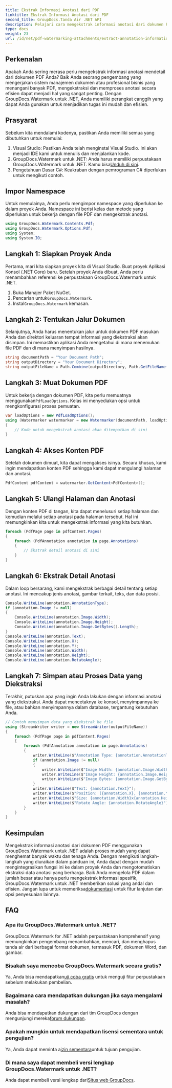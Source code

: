 ```yaml
---
title: Ekstrak Informasi Anotasi dari PDF
linktitle: Ekstrak Informasi Anotasi dari PDF
second_title: GroupDocs.Tanda Air .NET API
description: Pelajari cara mengekstrak informasi anotasi dari dokumen PDF menggunakan GroupDocs.Watermark untuk .NET dalam panduan langkah demi langkah yang mendetail ini.
type: docs
weight: 23
url: /id/net/pdf-watermarking-attachments/extract-annotation-information-pdf/
---
```

## Perkenalan
Apakah Anda sering merasa perlu mengekstrak informasi anotasi mendetail dari dokumen PDF Anda? Baik Anda seorang pengembang yang mengerjakan sistem manajemen dokumen atau profesional bisnis yang menangani banyak PDF, mengekstraksi dan memproses anotasi secara efisien dapat menjadi hal yang sangat penting. Dengan GroupDocs.Watermark untuk .NET, Anda memiliki perangkat canggih yang dapat Anda gunakan untuk menjadikan tugas ini mudah dan efisien.
## Prasyarat
Sebelum kita mendalami kodenya, pastikan Anda memiliki semua yang dibutuhkan untuk memulai:
1. Visual Studio: Pastikan Anda telah menginstal Visual Studio. Ini akan menjadi IDE kami untuk menulis dan menjalankan kode.
2.  GroupDocs.Watermark untuk .NET: Anda harus memiliki perpustakaan GroupDocs.Watermark untuk .NET. Kamu bisa[Unduh di sini](https://releases.groupdocs.com/Watermark/net/).
3. Pengetahuan Dasar C#: Keakraban dengan pemrograman C# diperlukan untuk mengikuti contoh.
## Impor Namespace
Untuk memulainya, Anda perlu mengimpor namespace yang diperlukan ke dalam proyek Anda. Namespace ini berisi kelas dan metode yang diperlukan untuk bekerja dengan file PDF dan mengekstrak anotasi.
```csharp
using GroupDocs.Watermark.Contents.Pdf;
using GroupDocs.Watermark.Options.Pdf;
using System;
using System.IO;
```
## Langkah 1: Siapkan Proyek Anda
Pertama, mari kita siapkan proyek kita di Visual Studio. Buat proyek Aplikasi Konsol (.NET Core) baru. Setelah proyek Anda dibuat, Anda perlu menambahkan referensi ke perpustakaan GroupDocs.Watermark untuk .NET.
1. Buka Manajer Paket NuGet.
2.  Pencarian untuk`GroupDocs.Watermark`.
3.  Instal`GroupDocs.Watermark` kemasan.
## Langkah 2: Tentukan Jalur Dokumen
Selanjutnya, Anda harus menentukan jalur untuk dokumen PDF masukan Anda dan direktori keluaran tempat informasi yang diekstraksi akan disimpan. Ini memastikan aplikasi Anda mengetahui di mana menemukan file PDF dan di mana menyimpan hasilnya.
```csharp
string documentPath = "Your Document Path";
string outputDirectory = "Your Document Directory";
string outputFileName = Path.Combine(outputDirectory, Path.GetFileName(documentPath));
```
## Langkah 3: Muat Dokumen PDF
 Untuk bekerja dengan dokumen PDF, kita perlu memuatnya menggunakan`PdfLoadOptions`. Kelas ini menyediakan opsi untuk mengkonfigurasi proses pemuatan.
```csharp
var loadOptions = new PdfLoadOptions();
using (Watermarker watermarker = new Watermarker(documentPath, loadOptions))
{
    // Kode untuk mengekstrak anotasi akan ditempatkan di sini
}
```
## Langkah 4: Akses Konten PDF
Setelah dokumen dimuat, kita dapat mengakses isinya. Secara khusus, kami ingin mendapatkan konten PDF sehingga kami dapat mengulangi halaman dan anotasi.
```csharp
PdfContent pdfContent = watermarker.GetContent<PdfContent>();
```
## Langkah 5: Ulangi Halaman dan Anotasi
Dengan konten PDF di tangan, kita dapat menelusuri setiap halaman dan kemudian melalui setiap anotasi pada halaman tersebut. Hal ini memungkinkan kita untuk mengekstrak informasi yang kita butuhkan.
```csharp
foreach (PdfPage page in pdfContent.Pages)
{
    foreach (PdfAnnotation annotation in page.Annotations)
    {
        // Ekstrak detail anotasi di sini
    }
}
```
## Langkah 6: Ekstrak Detail Anotasi
Dalam loop bersarang, kami mengekstrak berbagai detail tentang setiap anotasi. Ini mencakup jenis anotasi, gambar terkait, teks, dan data posisi.
```csharp
Console.WriteLine(annotation.AnnotationType);
if (annotation.Image != null)
{
    Console.WriteLine(annotation.Image.Width);
    Console.WriteLine(annotation.Image.Height);
    Console.WriteLine(annotation.Image.GetBytes().Length);
}
Console.WriteLine(annotation.Text);
Console.WriteLine(annotation.X);
Console.WriteLine(annotation.Y);
Console.WriteLine(annotation.Width);
Console.WriteLine(annotation.Height);
Console.WriteLine(annotation.RotateAngle);
```
## Langkah 7: Simpan atau Proses Data yang Diekstraksi
Terakhir, putuskan apa yang ingin Anda lakukan dengan informasi anotasi yang diekstraksi. Anda dapat mencetaknya ke konsol, menyimpannya ke file, atau bahkan menyimpannya dalam database, tergantung kebutuhan Anda.
```csharp
// Contoh menyimpan data yang diekstrak ke file
using (StreamWriter writer = new StreamWriter(outputFileName))
{
    foreach (PdfPage page in pdfContent.Pages)
    {
        foreach (PdfAnnotation annotation in page.Annotations)
        {
            writer.WriteLine($"Annotation Type: {annotation.AnnotationType}");
            if (annotation.Image != null)
            {
                writer.WriteLine($"Image Width: {annotation.Image.Width}");
                writer.WriteLine($"Image Height: {annotation.Image.Height}");
                writer.WriteLine($"Image Bytes: {annotation.Image.GetBytes().Length}");
            }
            writer.WriteLine($"Text: {annotation.Text}");
            writer.WriteLine($"Position: ({annotation.X}, {annotation.Y})");
            writer.WriteLine($"Size: {annotation.Width}x{annotation.Height}");
            writer.WriteLine($"Rotate Angle: {annotation.RotateAngle}");
        }
    }
}
```
## Kesimpulan
Mengekstrak informasi anotasi dari dokumen PDF menggunakan GroupDocs.Watermark untuk .NET adalah proses mudah yang dapat menghemat banyak waktu dan tenaga Anda. Dengan mengikuti langkah-langkah yang diuraikan dalam panduan ini, Anda dapat dengan mudah mengintegrasikan fungsi ini ke dalam proyek Anda dan mengotomatiskan ekstraksi data anotasi yang berharga.
 Baik Anda mengelola PDF dalam jumlah besar atau hanya perlu mengekstrak informasi spesifik, GroupDocs.Watermark untuk .NET memberikan solusi yang andal dan efisien. Jangan lupa untuk memeriksa[dokumentasi](https://reference.groupdocs.com/Watermark/net/) untuk fitur lanjutan dan opsi penyesuaian lainnya.
## FAQ
### Apa itu GroupDocs.Watermark untuk .NET?
GroupDocs.Watermark for .NET adalah perpustakaan komprehensif yang memungkinkan pengembang menambahkan, mencari, dan menghapus tanda air dari berbagai format dokumen, termasuk PDF, dokumen Word, dan gambar.
### Bisakah saya mencoba GroupDocs.Watermark secara gratis?
 Ya, Anda bisa mendapatkan[uji coba gratis](https://releases.groupdocs.com/) untuk menguji fitur perpustakaan sebelum melakukan pembelian.
### Bagaimana cara mendapatkan dukungan jika saya mengalami masalah?
 Anda bisa mendapatkan dukungan dari tim GroupDocs dengan mengunjungi mereka[forum dukungan](https://forum.groupdocs.com/c/watermark/19).
### Apakah mungkin untuk mendapatkan lisensi sementara untuk pengujian?
 Ya, Anda dapat meminta a[izin sementara](https://purchase.groupdocs.com/temporary-license/)untuk tujuan pengujian.
### Di mana saya dapat membeli versi lengkap GroupDocs.Watermark untuk .NET?
 Anda dapat membeli versi lengkap dari[Situs web GroupDocs](https://purchase.groupdocs.com/buy).